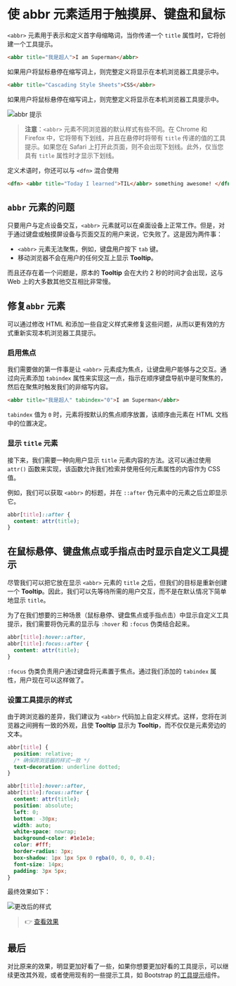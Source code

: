 # 使 abbr 元素适用于触摸屏、键盘和鼠标

`<abbr>` 元素用于表示和定义首字母缩略词，当你传递一个 `title` 属性时，它将创建一个工具提示。

```html
<abbr title="我是超人">I am Superman</abbr>
```

如果用户将鼠标悬停在缩写词上，则完整定义将显示在本机浏览器工具提示中。

```html
<abbr title="Cascading Style Sheets">CSS</abbr>
```

如果用户将鼠标悬停在缩写词上，则完整定义将显示在本机浏览器工具提示中。

![abbr 提示](https://upload-images.jianshu.io/upload_images/18281896-425c0d50a7114037.png?imageMogr2/auto-orient/strip%7CimageView2/2/w/1240)

> **注意**：`<abbr>` 元素不同浏览器的默认样式有些不同。在 Chrome 和 Firefox 中，它将带有下划线，并且在悬停时将带有 `title` 传递的值的工具提示。如果您在 Safari 上打开此页面，则不会出现下划线。此外，仅当您具有 `title` 属性时才显示下划线。

定义术语时，你还可以与 `<dfn>` 混合使用

```html
<dfn> <abbr title="Today I learned">TIL</abbr> something awesome! </dfn>
```

## `abbr` 元素的问题

只要用户与定点设备交互，`<abbr>` 元素就可以在桌面设备上正常工作。但是，对于通过键盘或触摸屏设备与页面交互的用户来说，它失败了。这是因为两件事：

- `<abbr>` 元素无法聚焦，例如，键盘用户按下 `tab` 键。
- 移动浏览器不会在用户的任何交互上显示 **Tooltip**。

而且还存在着一个问题是，原本的 **Tooltip** 会在大约 2 秒的时间才会出现，这与 Web 上的大多数其他交互相比非常慢。

## 修复`abbr` 元素

可以通过修改 HTML 和添加一些自定义样式来修复这些问题，从而以更有效的方式重新实现本机浏览器工具提示。

### 启用焦点

我们需要做的第一件事是让 `<abbr>` 元素成为焦点，让键盘用户能够与之交互。通过向元素添加 `tabindex` 属性来实现这一点，指示在顺序键盘导航中是可聚焦的，然后在聚焦时触发我们的非缩写内容。

```html
<abbr title="我是超人" tabindex="0">I am Superman</abbr>
```

`tabindex` 值为 `0` 时，元素将按默认的焦点顺序放置，该顺序由元素在 HTML 文档中的位置决定。

### 显示 `title` 元素

接下来，我们需要一种向用户显示 `title` 元素内容的方法。这可以通过使用 `attr()` 函数来实现，该函数允许我们检索并使用任何元素属性的内容作为 CSS 值。

例如，我们可以获取 `<abbr>` 的标题，并在 `::after` 伪元素中的元素之后立即显示它。

```css
abbr[title]::after {
  content: attr(title);
}
```

## 在鼠标悬停、键盘焦点或手指点击时显示自定义工具提示

尽管我们可以把它放在显示 `<abbr>` 元素的 `title` 之后，但我们的目标是重新创建一个 **Tooltip**。因此，我们可以先等待所需的用户交互，而不是在默认情况下简单地显示 `title`。

为了在我们想要的三种场景（鼠标悬停、键盘焦点或手指点击）中显示自定义工具提示，我们需要将伪元素的显示与 `:hover` 和 `:focus` 伪类结合起来。

```css
abbr[title]:hover::after,
abbr[title]:focus::after {
  content: attr(title);
}
```

`:focus` 伪类负责用户通过键盘将元素置于焦点。通过我们添加的 `tabindex` 属性，用户现在可以这样做了。

### 设置工具提示的样式

由于跨浏览器的差异，我们建议为 `<abbr>` 代码加上自定义样式。这样，您将在浏览器之间拥有一致的外观，且使 **Tooltip** 显示为 **Tooltip**，而不仅仅是元素旁边的文本。

```css
abbr[title] {
  position: relative;
  /* 确保跨浏览器的样式一致 */
  text-decoration: underline dotted;
}

abbr[title]:hover::after,
abbr[title]:focus::after {
  content: attr(title);
  position: absolute;
  left: 0;
  bottom: -30px;
  width: auto;
  white-space: nowrap;
  background-color: #1e1e1e;
  color: #fff;
  border-radius: 3px;
  box-shadow: 1px 1px 5px 0 rgba(0, 0, 0, 0.4);
  font-size: 14px;
  padding: 3px 5px;
}
```

最终效果如下：

![更改后的样式](https://upload-images.jianshu.io/upload_images/18281896-a80548e76d99737f.png?imageMogr2/auto-orient/strip%7CimageView2/2/w/1240)

> 👉 [查看效果](https://codepen.io/lio-zero/pen/BaRjpK)

## 最后

对比原来的效果，明显更加好看了一些，如果你想要更加好看的工具提示，可以继续更改其外观，或者使用现有的一些提示工具，如 Bootstrap 的[工具提示](https://getbootstrap.com/docs/4.5/components/tooltips/)组件。
